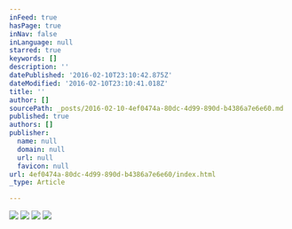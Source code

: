 ```yaml
---
inFeed: true
hasPage: true
inNav: false
inLanguage: null
starred: true
keywords: []
description: ''
datePublished: '2016-02-10T23:10:42.875Z'
dateModified: '2016-02-10T23:10:41.018Z'
title: ''
author: []
sourcePath: _posts/2016-02-10-4ef0474a-80dc-4d99-890d-b4386a7e6e60.md
published: true
authors: []
publisher:
  name: null
  domain: null
  url: null
  favicon: null
url: 4ef0474a-80dc-4d99-890d-b4386a7e6e60/index.html
_type: Article

---
```

![](https://the-grid-user-content.s3-us-west-2.amazonaws.com/afb2339f-738c-4dbe-bd81-263413450561.jpg)
![](https://the-grid-user-content.s3-us-west-2.amazonaws.com/516cf4c5-3766-427b-a63a-17cf6fd3f211.jpg)
![](https://the-grid-user-content.s3-us-west-2.amazonaws.com/d13287c5-fb93-4831-9dc4-6b1b8e99a752.jpg)
![](https://the-grid-user-content.s3-us-west-2.amazonaws.com/14881bd4-92a1-4db9-bae2-d1a08541719a.jpg)